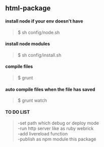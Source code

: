 ## html-package

#### install node if your env doesn't have

>  $ sh config/node.sh

#### install node modules

>  $ sh config/install.sh

#### compile files

>  $ grunt

#### auto compile files when the file has saved

>  $ grunt watch

#### TO DO LIST

>  -set path which debug or deploy mode   
>  -run http server like as ruby webrick    
>  -add livereload function   
>  -publish as npm module this package  


